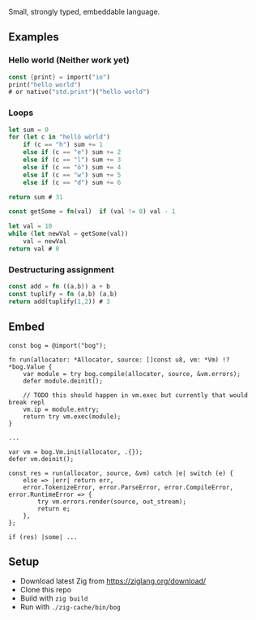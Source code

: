 Small, strongly typed, embeddable language. 
## Examples

### Hello world (Neither work yet)
```rust
const {print} = import("io")
print("hello world")
# or native("std.print")("hello world")
```

### Loops
```rust
let sum = 0
for (let c in "hellö wörld")
    if (c == "h") sum += 1
    else if (c == "e") sum += 2
    else if (c == "l") sum += 3
    else if (c == "ö") sum += 4
    else if (c == "w") sum += 5
    else if (c == "d") sum += 6

return sum # 31
```
```rust
const getSome = fn(val)  if (val != 0) val - 1

let val = 10
while (let newVal = getSome(val))
    val = newVal
return val # 0
```

### Destructuring assignment
```rust
const add = fn ((a,b)) a + b
const tuplify = fn (a,b) (a,b)
return add(tuplify(1,2)) # 3
```

## Embed
```zig
const bog = @import("bog");

fn run(allocator: *Allocator, source: []const u8, vm: *Vm) !?*bog.Value {
    var module = try bog.compile(allocator, source, &vm.errors);
    defer module.deinit();

    // TODO this should happen in vm.exec but currently that would break repl
    vm.ip = module.entry;
    return try vm.exec(module);
}

...

var vm = bog.Vm.init(allocator, .{});
defer vm.deinit();

const res = run(allocator, source, &vm) catch |e| switch (e) {
    else => |err| return err,
    error.TokenizeError, error.ParseError, error.CompileError, error.RuntimeError => {
        try vm.errors.render(source, out_stream);
        return e;
    },
};

if (res) |some| ...
```

## Setup
* Download latest Zig from https://ziglang.org/download/
* Clone this repo
* Build with `zig build`
* Run with `./zig-cache/bin/bog`

